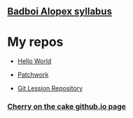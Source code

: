 ## [Badboi Alopex syllabus](https://github.com/green-fox-academy/badboi-syllabus)

# My repos

* [Hello World](https://github.com/cserjesa/hello-world)

* [Patchwork](https://github.com/cserjesa/patchwork)

* [Git Lession Repository](https://github.com/cserjesa/git-lesson-repository)

### [Cherry on the cake github.io page](https://cserjesa.github.io)

